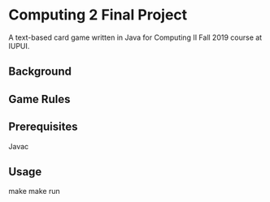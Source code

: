 # Computing 2 Final Project
A text-based card game written in Java for Computing II Fall 2019 course at IUPUI.

## Background

## Game Rules

## Prerequisites
Javac

## Usage
make
make run
